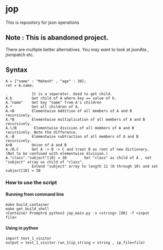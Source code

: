# jop
This is repository for json operations

## Note : This is abandoned project. 
There are multiple better alternatives. You may want to look at jsonAta , jsonpatch etc.

## Syntax

```
A = {"name" : "Mahesh" , "age" : 30};
ret = A.name;
```
```
.           It is a seperator. Used to get child.
A.b         Get child of A where key == value of b.
A."name"    Get key "name" from A's children
A.*         Get all children of A. 
A.+B        Elementwise Addition of all members of A and B recursively. 
A.*B        Elementwise multiplication of all members of A and B recursively. 
A.\/B        Elementwise division of all members of A and B recursively. Note the difference.  
A.-B        Elementwise subtraction of all members of A and B recursively. 
A+B         Union of A and B 
A./B.C      Get A -> B -> C and treat B as root of new dictionary. (Not to be confused with elementwise division.)
A."class"."subject"[10] = 30        Set "class" as child of A , set "subject" array as child of "class",
            Extend "subject" array to length 11 (0 through 10) and set subject[10] = 30 
```

### How to use the script

#### Running from command line

```
make build_container
make get_build_shell
<Container Prompt>$ python3 jop_main.py -s <string> [OR] -f <input file>
```

#### Using in python 
```
import test_1_visitor
output = test_1_visitor.run_1(ip_string = string , ip_file=file)
```